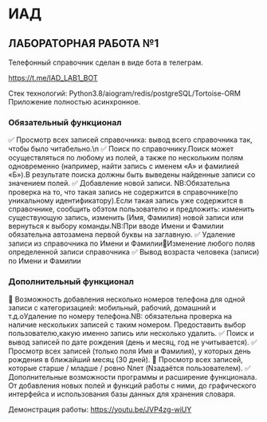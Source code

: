 # ИАД
## ЛАБОРАТОРНАЯ РАБОТА №1

Телефонный справочник сделан в виде бота в телеграм.

https://t.me/IAD_LAB1_BOT

Стек технологий: Python3.8/aiogram/redis/postgreSQL/Tortoise-ORM
Приложение полностью асинхронное.

### Обязательный функционал

✅ Просмотр всех записей справочника: вывод всего справочника так, чтобы было читабельно.\n
✅ Поиск по справочнику.Поиск может осуществляться по любому из полей, а также по нескольким полям одновременно (например, найти запись с именем «А» и фамилией «Б»).В результате поиска должны быть выведены найденные записи со значением полей.
✅ Добавление новой записи. NB:Обязательна проверка на то, что такая запись не содержится в справочнике(по уникальному идентификатору).Если такая запись уже содержится в справочнике, сообщить обэтом пользователю и предложить: изменить существующую запись, изменить (Имя, Фамилия) новой записи или вернуться к выбору команды.NB:При вводе Имени и Фамилии обязательна автозамена первой буквы на заглавную.
✅ Удаление записи из справочника по Имени и ФамилииИзменение любого поляв определенной записи справочника
✅ Вывод возраста человека (записи) по Имени и Фамилии

### Дополнительный функционал

🚫 Возможность добавления несколько номеров телефона для одной записи с категоризацией: мобильный, рабочий, домашний и т.д.oУдаление по номеру телефона.NB: обязательна проверка на наличие нескольких записей с таким номером. Предоставить выбор пользователю,какую именно запись или несколько удалить.
✅ Поиск и вывод записей по дате рождения (день и месяц, год не учитывается).
✅ Просмотр всех записей (только поля Имя и Фамилия), у которых день рождения в ближайший месяц (30 дней). 
🚫 Просмотр всех записей, которые старше / младше / ровно Nлет (Nзадаётся пользователем).
✅ Дополнительные возможности программы и расширение функционала. От добавления новых полей и функций работы с ними, до графического интерфейса и использования базы данных для хранения словаря.

Демонстрация работы:
https://youtu.be/JVP4zg-wiUY

